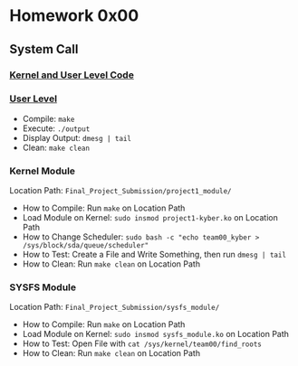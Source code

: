 # Homework 0x00
## System Call
### [Kernel and User Level Code](https://github.com/AlexStolt/Linux-Kernel/tree/main/Homeworks/HW_00/System%20Call)

### [User Level](https://github.com/AlexStolt/Linux-Kernel/tree/main/Homeworks/HW_00/System%20Call/User%20Level)
* Compile: ```make```
* Execute: ```./output```
* Display Output: ```dmesg | tail```
* Clean: ```make clean```


### Kernel Module

Location Path: ```Final_Project_Submission/project1_module/```

* How to Compile: Run ```make``` on Location Path 
* Load Module on Kernel: ```sudo insmod project1-kyber.ko``` on Location Path 
* How to Change Scheduler: ```sudo bash -c "echo team00_kyber > /sys/block/sda/queue/scheduler"```
* How to Test: Create a File and Write Something, then run ```dmesg | tail```
* How to Clean: Run ```make clean``` on Location Path

### SYSFS Module
Location Path: ```Final_Project_Submission/sysfs_module/```

* How to Compile: Run ```make``` on Location Path
* Load Module on Kernel: ```sudo insmod sysfs_module.ko``` on Location Path
* How to Test: Open File with ```cat /sys/kernel/team00/find_roots```
* How to Clean: Run ```make clean``` on Location Path
